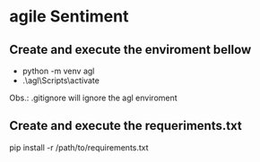 # agile Sentiment

## Create and execute the enviroment bellow <br>
- python -m venv agl <br>
- .\agl\Scripts\activate <br>

Obs.: .gitignore will ignore the agl enviroment

## Create and execute the requeriments.txt <br>
pip install -r /path/to/requirements.txt